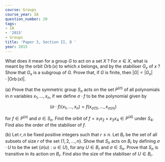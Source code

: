 ```yaml
---
course: Groups
course_year: IA
question_number: 20
tags:
- IA
- '2015'
- Groups
title: 'Paper 3, Section II, D '
year: 2015
---
```




What does it mean for a group $G$ to act on a set $X$ ? For $x \in X$, what is meant by the orbit $\operatorname{Orb}(x)$ to which $x$ belongs, and by the stabiliser $G_{x}$ of $x$ ? Show that $G_{x}$ is a subgroup of $G$. Prove that, if $G$ is finite, then $|G|=\left|G_{x}\right| \cdot|\operatorname{Orb}(x)|$.

(a) Prove that the symmetric group $S_{n}$ acts on the set $P^{(n)}$ of all polynomials in $n$ variables $x_{1}, \ldots, x_{n}$, if we define $\sigma \cdot f$ to be the polynomial given by

$$(\sigma \cdot f)\left(x_{1}, \ldots, x_{n}\right)=f\left(x_{\sigma(1)}, \ldots, x_{\sigma(n)}\right)$$

for $f \in P^{(n)}$ and $\sigma \in S_{n}$. Find the orbit of $f=x_{1} x_{2}+x_{3} x_{4} \in P^{(4)}$ under $S_{4}$. Find also the order of the stabiliser of $f$.

(b) Let $r, n$ be fixed positive integers such that $r \leqslant n$. Let $B_{r}$ be the set of all subsets of size $r$ of the set $\{1,2, \ldots, n\}$. Show that $S_{n}$ acts on $B_{r}$ by defining $\sigma \cdot U$ to be the set $\{\sigma(u): u \in U\}$, for any $U \in B_{r}$ and $\sigma \in S_{n}$. Prove that $S_{n}$ is transitive in its action on $B_{r}$. Find also the size of the stabiliser of $U \in B_{r}$.